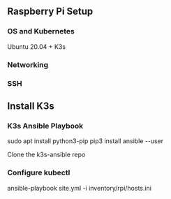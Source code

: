## Raspberry Pi Setup
### OS and Kubernetes
Ubuntu 20.04 + K3s

### Networking

### SSH


## Install K3s

### K3s Ansible Playbook
sudo apt install python3-pip
pip3 install ansible --user

Clone the k3s-ansible repo

### Configure kubectl
 ansible-playbook site.yml -i inventory/rpi/hosts.ini


